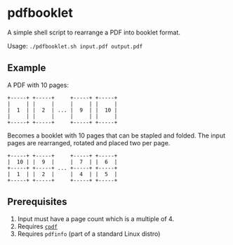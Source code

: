 # pdfbooklet
A simple shell script to rearrange a PDF into booklet format.

Usage: `./pdfbooklet.sh input.pdf output.pdf`

## Example

A PDF with 10 pages:

    +-----+ +-----+     +-----+ +-----+
    |     | |     |     |     | |     |
    |  1  | |  2  | ... |  9  | |  10 |
    |     | |     |     |     | |     |
    +-----+ +-----+     +-----+ +-----+

Becomes a booklet with 10 pages that can be stapled and folded.  The input pages are rearranged, rotated and placed two per page.

    +-----+ +-----+     +-----+ +-----+
    |  10 | |  9  |     |  7  | |  6  |
    +-----+ +-----+ ... +-----+ +-----+
    |  1  | |  2  |     |  4  | |  5  |
    +-----+ +-----+     +-----+ +-----+

## Prerequisites

1. Input must have a page count which is a multiple of 4.
2. Requires [`cpdf`](http://community.coherentpdf.com/)
3. Requires `pdfinfo` (part of a standard Linux distro)
